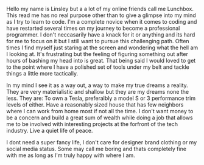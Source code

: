 Hello my name is Linsley but a a lot of my online friends call me Lunchbox. This read me has no real purpose other than to give a glimpse into my mind as I try to learn to code.
I'm a complete novice when it comes to coding and have restarted several times on my journey to become a professional programmer. 
I don't neccasarily have a knack for it or anything and its hard for me to focus on it but I still want to pursue this challenging path. 
Often times I find myself just staring at the screen and wondering what the hell am I looking at. 
It's frustrating but the feeling of figuring something out after hours of bashing my head into is great. 
That being said I would loved to get to the point where I have a polished set of tools under my belt and tackle things a little more tactically.

In my mind I see it as a way out, a way to make my true dreams a reality.
They are very materialistic and shallow but they are my dreams none the less. They are:
To own a Tesla, preferalbly a model S or 3 performance trim levels of either.
Have a reasonably sized house that has few neighbors where I can work from home most if not all the time.
I don't want money to be a concern and build a great sum of wealth while doing a job that allows me to be involved with interesting projects at the forfront of the tech industry.
Live a quiet life of peace. 

I dont need a super fancy life, I don't care for designer brand clothing or my social media status. 
Some may call me boring and thats completely fine with me as long as I'm truly happy with where I am.
